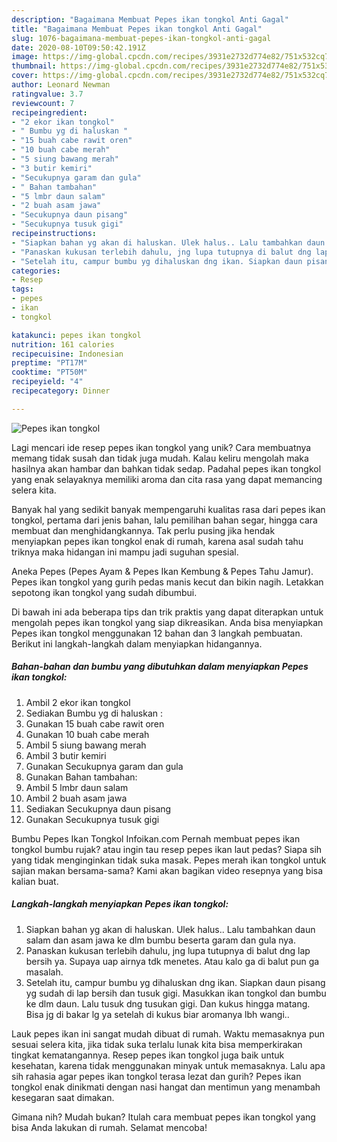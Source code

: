 ```yaml
---
description: "Bagaimana Membuat Pepes ikan tongkol Anti Gagal"
title: "Bagaimana Membuat Pepes ikan tongkol Anti Gagal"
slug: 1076-bagaimana-membuat-pepes-ikan-tongkol-anti-gagal
date: 2020-08-10T09:50:42.191Z
image: https://img-global.cpcdn.com/recipes/3931e2732d774e82/751x532cq70/pepes-ikan-tongkol-foto-resep-utama.jpg
thumbnail: https://img-global.cpcdn.com/recipes/3931e2732d774e82/751x532cq70/pepes-ikan-tongkol-foto-resep-utama.jpg
cover: https://img-global.cpcdn.com/recipes/3931e2732d774e82/751x532cq70/pepes-ikan-tongkol-foto-resep-utama.jpg
author: Leonard Newman
ratingvalue: 3.7
reviewcount: 7
recipeingredient:
- "2 ekor ikan tongkol"
- " Bumbu yg di haluskan "
- "15 buah cabe rawit oren"
- "10 buah cabe merah"
- "5 siung bawang merah"
- "3 butir kemiri"
- "Secukupnya garam dan gula"
- " Bahan tambahan"
- "5 lmbr daun salam"
- "2 buah asam jawa"
- "Secukupnya daun pisang"
- "Secukupnya tusuk gigi"
recipeinstructions:
- "Siapkan bahan yg akan di haluskan. Ulek halus.. Lalu tambahkan daun salam dan asam jawa ke dlm bumbu beserta garam dan gula nya."
- "Panaskan kukusan terlebih dahulu, jng lupa tutupnya di balut dng lap bersih ya. Supaya uap airnya tdk menetes. Atau kalo ga di balut pun ga masalah."
- "Setelah itu, campur bumbu yg dihaluskan dng ikan. Siapkan daun pisang yg sudah di lap bersih dan tusuk gigi. Masukkan ikan tongkol dan bumbu ke dlm daun. Lalu tusuk dng tusukan gigi. Dan kukus hingga matang. Bisa jg di bakar lg ya setelah di kukus biar aromanya lbh wangi.."
categories:
- Resep
tags:
- pepes
- ikan
- tongkol

katakunci: pepes ikan tongkol 
nutrition: 161 calories
recipecuisine: Indonesian
preptime: "PT17M"
cooktime: "PT50M"
recipeyield: "4"
recipecategory: Dinner

---
```



![Pepes ikan tongkol](https://img-global.cpcdn.com/recipes/3931e2732d774e82/751x532cq70/pepes-ikan-tongkol-foto-resep-utama.jpg)

Lagi mencari ide resep pepes ikan tongkol yang unik? Cara membuatnya memang tidak susah dan tidak juga mudah. Kalau keliru mengolah maka hasilnya akan hambar dan bahkan tidak sedap. Padahal pepes ikan tongkol yang enak selayaknya memiliki aroma dan cita rasa yang dapat memancing selera kita.

Banyak hal yang sedikit banyak mempengaruhi kualitas rasa dari pepes ikan tongkol, pertama dari jenis bahan, lalu pemilihan bahan segar, hingga cara membuat dan menghidangkannya. Tak perlu pusing jika hendak menyiapkan pepes ikan tongkol enak di rumah, karena asal sudah tahu triknya maka hidangan ini mampu jadi suguhan spesial.

Aneka Pepes (Pepes Ayam &amp; Pepes Ikan Kembung &amp; Pepes Tahu Jamur). Pepes ikan tongkol yang gurih pedas manis kecut dan bikin nagih. Letakkan sepotong ikan tongkol yang sudah dibumbui.


Di bawah ini ada beberapa tips dan trik praktis yang dapat diterapkan untuk mengolah pepes ikan tongkol yang siap dikreasikan. Anda bisa menyiapkan Pepes ikan tongkol menggunakan 12 bahan dan 3 langkah pembuatan. Berikut ini langkah-langkah dalam menyiapkan hidangannya.

<!--inarticleads1-->

##### Bahan-bahan dan bumbu yang dibutuhkan dalam menyiapkan Pepes ikan tongkol:

1. Ambil 2 ekor ikan tongkol
1. Sediakan  Bumbu yg di haluskan :
1. Gunakan 15 buah cabe rawit oren
1. Gunakan 10 buah cabe merah
1. Ambil 5 siung bawang merah
1. Ambil 3 butir kemiri
1. Gunakan Secukupnya garam dan gula
1. Gunakan  Bahan tambahan:
1. Ambil 5 lmbr daun salam
1. Ambil 2 buah asam jawa
1. Sediakan Secukupnya daun pisang
1. Gunakan Secukupnya tusuk gigi


Bumbu Pepes Ikan Tongkol Infoikan.com Pernah membuat pepes ikan tongkol bumbu rujak? atau ingin tau resep pepes ikan laut pedas? Siapa sih yang tidak menginginkan tidak suka masak. Pepes merah ikan tongkol untuk sajian makan bersama-sama? Kami akan bagikan video resepnya yang bisa kalian buat. 

<!--inarticleads2-->

##### Langkah-langkah menyiapkan Pepes ikan tongkol:

1. Siapkan bahan yg akan di haluskan. Ulek halus.. Lalu tambahkan daun salam dan asam jawa ke dlm bumbu beserta garam dan gula nya.
1. Panaskan kukusan terlebih dahulu, jng lupa tutupnya di balut dng lap bersih ya. Supaya uap airnya tdk menetes. Atau kalo ga di balut pun ga masalah.
1. Setelah itu, campur bumbu yg dihaluskan dng ikan. Siapkan daun pisang yg sudah di lap bersih dan tusuk gigi. Masukkan ikan tongkol dan bumbu ke dlm daun. Lalu tusuk dng tusukan gigi. Dan kukus hingga matang. Bisa jg di bakar lg ya setelah di kukus biar aromanya lbh wangi..


Lauk pepes ikan ini sangat mudah dibuat di rumah. Waktu memasaknya pun sesuai selera kita, jika tidak suka terlalu lunak kita bisa memperkirakan tingkat kematangannya. Resep pepes ikan tongkol juga baik untuk kesehatan, karena tidak menggunakan minyak untuk memasaknya. Lalu apa sih rahasia agar pepes ikan tongkol terasa lezat dan gurih? Pepes ikan tongkol enak dinikmati dengan nasi hangat dan mentimun yang menambah kesegaran saat dimakan. 

Gimana nih? Mudah bukan? Itulah cara membuat pepes ikan tongkol yang bisa Anda lakukan di rumah. Selamat mencoba!
